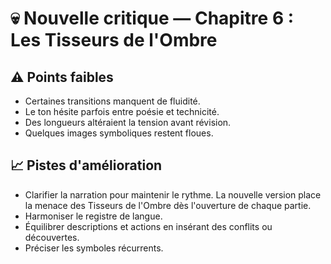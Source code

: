 # 💀 Nouvelle critique — Chapitre 6 : Les Tisseurs de l'Ombre

## ⚠️ Points faibles
- Certaines transitions manquent de fluidité.
- Le ton hésite parfois entre poésie et technicité.
- Des longueurs altéraient la tension avant révision.
- Quelques images symboliques restent floues.

## 📈 Pistes d'amélioration
- Clarifier la narration pour maintenir le rythme. La nouvelle version place la menace des Tisseurs de l'Ombre dès l'ouverture de chaque partie.
- Harmoniser le registre de langue.
- Équilibrer descriptions et actions en insérant des conflits ou découvertes.
- Préciser les symboles récurrents.
